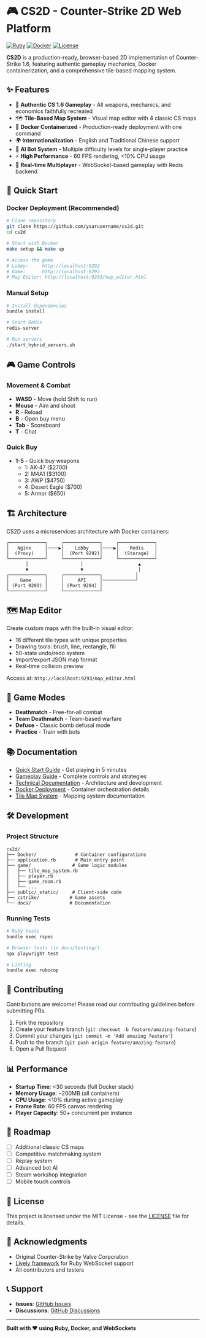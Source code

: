 # 🎮 CS2D - Counter-Strike 2D Web Platform

[![Ruby](https://img.shields.io/badge/Ruby-3.0+-red.svg)](https://www.ruby-lang.org/)
[![Docker](https://img.shields.io/badge/Docker-Ready-blue.svg)](https://www.docker.com/)
[![License](https://img.shields.io/badge/License-MIT-green.svg)](LICENSE)

**CS2D** is a production-ready, browser-based 2D implementation of Counter-Strike 1.6, featuring authentic gameplay mechanics, Docker containerization, and a comprehensive tile-based mapping system.

## ✨ Features

- 🎯 **Authentic CS 1.6 Gameplay** - All weapons, mechanics, and economics faithfully recreated
- 🗺️ **Tile-Based Map System** - Visual map editor with 4 classic CS maps
- 🐳 **Docker Containerized** - Production-ready deployment with one command
- 🌍 **Internationalization** - English and Traditional Chinese support
- 🤖 **AI Bot System** - Multiple difficulty levels for single-player practice
- ⚡ **High Performance** - 60 FPS rendering, <10% CPU usage
- 🔄 **Real-time Multiplayer** - WebSocket-based gameplay with Redis backend

## 🚀 Quick Start

### Docker Deployment (Recommended)

```bash
# Clone repository
git clone https://github.com/yourusername/cs2d.git
cd cs2d

# Start with Docker
make setup && make up

# Access the game
# Lobby:     http://localhost:9292
# Game:      http://localhost:9293
# Map Editor: http://localhost:9293/map_editor.html
```

### Manual Setup

```bash
# Install dependencies
bundle install

# Start Redis
redis-server

# Run servers
./start_hybrid_servers.sh
```

## 🎮 Game Controls

### Movement & Combat

- **WASD** - Move (hold Shift to run)
- **Mouse** - Aim and shoot
- **R** - Reload
- **B** - Open buy menu
- **Tab** - Scoreboard
- **T** - Chat

### Quick Buy

- **1-5** - Quick buy weapons
  - 1: AK-47 ($2700)
  - 2: M4A1 ($3100)
  - 3: AWP ($4750)
  - 4: Desert Eagle ($700)
  - 5: Armor ($650)

## 🏗️ Architecture

CS2D uses a microservices architecture with Docker containers:

```
┌─────────────┐     ┌─────────────┐     ┌─────────────┐
│   Nginx     │────▶│    Lobby    │────▶│    Redis    │
│  (Proxy)    │     │  (Port 9292)│     │  (Storage)  │
└─────────────┘     └─────────────┘     └─────────────┘
       │                   │                    ▲
       ▼                   ▼                    │
┌─────────────┐     ┌─────────────┐            │
│    Game     │     │     API     │────────────┘
│ (Port 9293) │     │ (Port 9294) │
└─────────────┘     └─────────────┘
```

## 🗺️ Map Editor

Create custom maps with the built-in visual editor:

- 18 different tile types with unique properties
- Drawing tools: brush, line, rectangle, fill
- 50-state undo/redo system
- Import/export JSON map format
- Real-time collision preview

Access at: `http://localhost:9293/map_editor.html`

## 🎯 Game Modes

- **Deathmatch** - Free-for-all combat
- **Team Deathmatch** - Team-based warfare
- **Defuse** - Classic bomb defusal mode
- **Practice** - Train with bots

## 📚 Documentation

- [Quick Start Guide](docs/QUICK_START.md) - Get playing in 5 minutes
- [Gameplay Guide](docs/GAMEPLAY_GUIDE.md) - Complete controls and strategies
- [Technical Documentation](docs/TECHNICAL.md) - Architecture and development
- [Docker Deployment](DOCKER_DEPLOYMENT.md) - Container orchestration details
- [Tile Map System](TILE_MAP_SYSTEM_COMPLETION.md) - Mapping system documentation

## 🛠️ Development

### Project Structure

```
cs2d/
├── Docker/              # Container configurations
├── application.rb       # Main entry point
├── game/               # Game logic modules
│   ├── tile_map_system.rb
│   ├── player.rb
│   ├── game_room.rb
│   └── ...
├── public/_static/     # Client-side code
├── cstrike/           # Game assets
└── docs/              # Documentation
```

### Running Tests

```bash
# Ruby tests
bundle exec rspec

# Browser tests (in docs/testing/)
npx playwright test

# Linting
bundle exec rubocop
```

## 🤝 Contributing

Contributions are welcome! Please read our contributing guidelines before submitting PRs.

1. Fork the repository
2. Create your feature branch (`git checkout -b feature/amazing-feature`)
3. Commit your changes (`git commit -m 'Add amazing feature'`)
4. Push to the branch (`git push origin feature/amazing-feature`)
5. Open a Pull Request

## 📊 Performance

- **Startup Time**: <30 seconds (full Docker stack)
- **Memory Usage**: ~200MB (all containers)
- **CPU Usage**: <10% during active gameplay
- **Frame Rate**: 60 FPS canvas rendering
- **Player Capacity**: 50+ concurrent per instance

## 🚧 Roadmap

- [ ] Additional classic CS maps
- [ ] Competitive matchmaking system
- [ ] Replay system
- [ ] Advanced bot AI
- [ ] Steam workshop integration
- [ ] Mobile touch controls

## 📄 License

This project is licensed under the MIT License - see the [LICENSE](LICENSE) file for details.

## 🙏 Acknowledgments

- Original Counter-Strike by Valve Corporation
- [Lively framework](https://github.com/socketry/lively) for Ruby WebSocket support
- All contributors and testers

## 📞 Support

- **Issues**: [GitHub Issues](https://github.com/yourusername/cs2d/issues)
- **Discussions**: [GitHub Discussions](https://github.com/yourusername/cs2d/discussions)

---

**Built with ❤️ using Ruby, Docker, and WebSockets**
